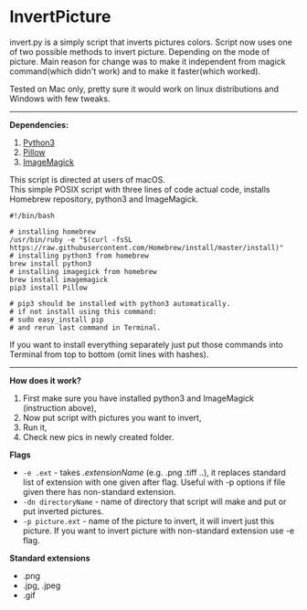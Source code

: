 # InvertPicture
invert.py is a simply script that inverts pictures colors.
Script now uses one of two possible methods to invert picture. Depending on the mode of picture.
Main reason for change was to make it independent from magick command(which didn't work) and to make it faster(which worked).

Tested on Mac only, pretty sure it would work on linux distributions and Windows with few tweaks.

---

**Dependencies:**
1. [Python3](https://www.python.org)
2. [Pillow](https://pillow.readthedocs.io/en/3.1.x/index.html)
3. [ImageMagick](https://imagemagick.org/index.php)

This script is directed at users of macOS.<br />
This simple POSIX script with three lines of code actual code, installs Homebrew repository, python3 and ImageMagick.
```
#!/bin/bash

# installing homebrew
/usr/bin/ruby -e "$(curl -fsSL https://raw.githubusercontent.com/Homebrew/install/master/install)"
# installing python3 from homebrew
brew install python3
# installing imagegick from homebrew
brew install imagemagick
pip3 install Pillow

# pip3 should be installed with python3 automatically.
# if not install using this command:
# sudo easy_install pip
# and rerun last command in Terminal.
```
If you want to install everything separately just put those commands into Terminal from top to bottom (omit lines with hashes).

---

**How does it work?**
1. First make sure you have installed python3 and ImageMagick (instruction above),
2. Now put script with pictures you want to invert,
3. Run it,
4. Check new pics in newly created folder.

**Flags**
* ```-e .ext``` - takes *.extensionName* (e.g. .png .tiff ..), it replaces standard list of extension with one given after flag. Useful with -p options if file given there has non-standard extension.
* ```-dn directoryName``` - name of directory that script will make and put or put inverted pictures.
* ```-p picture.ext``` - name of the picture to invert, it will invert just this picture. If you want to invert picture with non-standard extension use -e flag.

**Standard extensions**
- .png
- .jpg, .jpeg
- .gif
